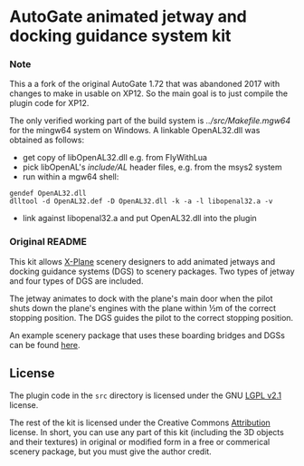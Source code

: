 # AutoGate animated jetway and docking guidance system kit

### Note
This a a fork of the original AutoGate 1.72 that was abandoned 2017 with changes to make in usable on XP12.
So the main goal is to just compile the plugin code for XP12.

The only verified working part of the build system is *../src/Makefile.mgw64* for the mingw64 system on Windows.
A linkable OpenAL32.dll was obtained as follows:
- get copy of libOpenAL32.dll e.g. from FlyWithLua
- pick libOpenAL's *include/AL* header files, e.g. from the msys2 system
- run within a mgw64 shell:
```
gendef OpenAL32.dll
dlltool -d OpenAL32.def -D OpenAL32.dll -k -a -l libopenal32.a -v
```
- link against libopenal32.a and put OpenAL32.dll into the plugin

### Original README
This kit allows [X-Plane](http://www.x-plane.com/) scenery designers to add animated jetways and docking guidance systems (DGS) to scenery packages. Two types of jetway and four types of DGS are included.
 
The jetway animates to dock with the plane's main door when the pilot shuts down the plane's engines with the plane within ½m of the correct stopping position. The DGS guides the pilot to the correct stopping position.

An example scenery package that uses these boarding bridges and DGSs can be found [here](http://marginal.org.uk/x-planescenery/tutorials.html#autogate).
 
## License

The plugin code in the `src` directory is licensed under the GNU [LGPL v2.1](http://www.gnu.org/licenses/lgpl-2.1-standalone.html) license.

The rest of the kit is licensed under the Creative Commons [Attribution](http://creativecommons.org/licenses/by/3.0/) license. In short, you can use any part of this kit (including the 3D objects and their textures) in original or modified form in a free or commerical scenery package, but you must give the author credit.
